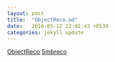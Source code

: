 ```yaml
---
layout: post
title:  "ObjectReco.od"
date:   2016-05-12 22:01:43 +0530
categories: jekyll update
---
```

[ObjectReco][obj]
[5mbreco][obj2]

[obj]: https://drive.google.com/open?id=1yhzHRnTcOjRwJKOlkvt00Dp0HdMac8xZ
[obj2]: https://drive.google.com/open?id=1Vwmkf7WQ4EeliLtyygsNiIl7HB4KMxwD
